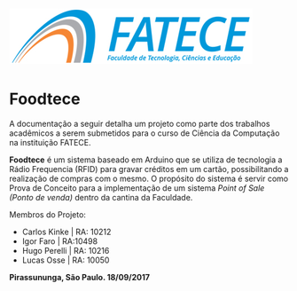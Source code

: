 # ![](/assets/fatece.jpg)

# Foodtece

A documentação a seguir detalha um projeto como parte dos trabalhos acadêmicos a serem submetidos para o curso de Ciência da Computação na instituição FATECE.

**Foodtece** é um sistema baseado em Arduino que se utiliza de tecnologia a Rádio Frequencia \(RFID\) para gravar créditos em um cartão, possibilitando a realização de compras com o mesmo. O propósito do sistema é servir como Prova de Conceito para a implementação de um sistema _Point of Sale \(Ponto de venda\)_ dentro da cantina da Faculdade.

Membros do Projeto:

* Carlos Kinke \| RA: 10212
* Igor Faro \| RA:10498
* Hugo Perelli \| RA: 10216
* Lucas Osse \| RA: 10050

**Pirassununga, São Paulo. 18/09/2017**

